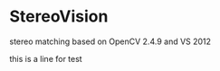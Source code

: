 StereoVision
============

stereo matching based on OpenCV 2.4.9 and VS 2012

this is a line for test